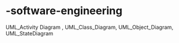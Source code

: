 # -software-engineering
UML_Activity Diagram , UML_Class_Diagram, UML_Object_Diagram, UML_StateDiagram
